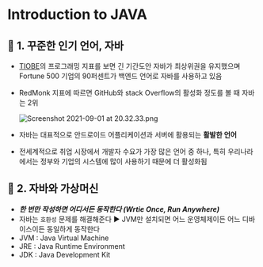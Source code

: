 # Introduction to JAVA

## 📌 1. 꾸준한 인기 언어, 자바

- [TIOBE](https://www.tiobe.com/tiobe-index/)의 프로그래밍 지표를 보면 긴 기간도안 자바가 최상위권을 유지했으며 Fortune 500 기업의 90퍼센트가 백엔드 언어로 자바를 사용하고 있음
- RedMonk 지표에 따르면 GitHub와 stack Overflow의 활성화 정도를 볼 때 자바는 2위

    ![Screenshot 2021-09-01 at 20.32.33.png](Introduction%20to%20JAVA%2088e5ebc454a246d084b73a7723085833/Screenshot_2021-09-01_at_20.32.33.png)

- 자바는 대표적으로 안드로이드 어플리케이션과 서버에 활용되는 **활발한 언어**
- 전세계적으로 취업 시장에서 개발자 수요가 가장 많은 언어 중 하나, 특히 우리나라에서는 정부와 기업의 시스템에 많이 사용하기 때문에 더 활성화됨

## 📌 2. 자바와 가상머신

- ***한 번만 작성하면 어디서든 동작한다 (Wrtie Once, Run Anywhere)***
- 자바는 `호환성` 문제를 해결해준다 ▶︎ JVM만 설치되면 어느 운영체제이든 어느 디바이스이든 동일하게 동작한다
- JVM : Java Virtual Machine
- JRE : Java Runtime Environment
- JDK : Java Development Kit